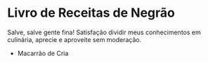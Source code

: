# Livro de Receitas de Negrão

Salve, salve gente fina! Satisfação dividir meus conhecimentos em culinária, aprecie e aproveite sem moderação.

- Macarrão de Cria

